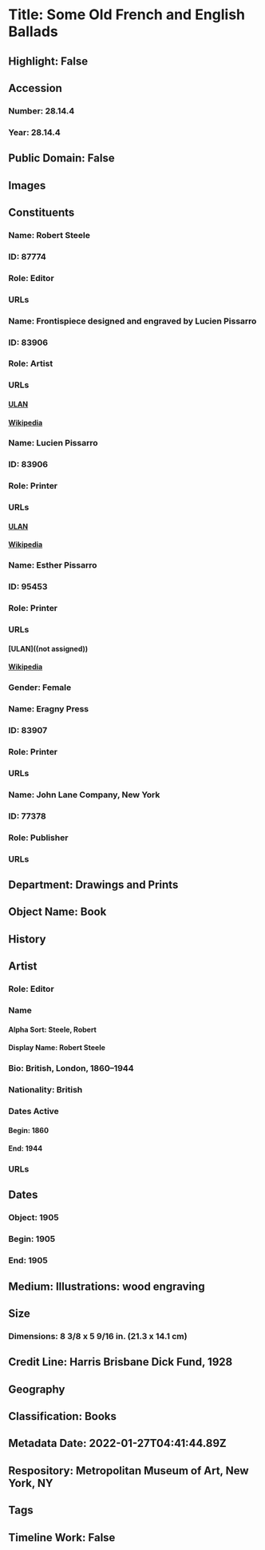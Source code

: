 # Title: Some Old French and English Ballads
## Highlight: False
## Accession
### Number: 28.14.4
### Year: 28.14.4
## Public Domain: False
## Images
## Constituents
### Name: Robert Steele
### ID: 87774
### Role: Editor
### URLs
### Name: Frontispiece designed and engraved by Lucien Pissarro
### ID: 83906
### Role: Artist
### URLs
#### [ULAN](http://vocab.getty.edu/page/ulan/500028996)
#### [Wikipedia](https://www.wikidata.org/wiki/Q964608)
### Name: Lucien Pissarro
### ID: 83906
### Role: Printer
### URLs
#### [ULAN](http://vocab.getty.edu/page/ulan/500028996)
#### [Wikipedia](https://www.wikidata.org/wiki/Q964608)
### Name: Esther Pissarro
### ID: 95453
### Role: Printer
### URLs
#### [ULAN]((not assigned))
#### [Wikipedia](https://www.wikidata.org/wiki/Q58071391)
### Gender: Female
### Name: Eragny Press
### ID: 83907
### Role: Printer
### URLs
### Name: John Lane Company, New York
### ID: 77378
### Role: Publisher
### URLs
## Department: Drawings and Prints
## Object Name: Book
## History
## Artist
### Role: Editor
### Name
#### Alpha Sort: Steele, Robert
#### Display Name: Robert Steele
### Bio: British, London, 1860–1944
### Nationality: British
### Dates Active
#### Begin: 1860
#### End: 1944
### URLs
## Dates
### Object: 1905
### Begin: 1905
### End: 1905
## Medium: Illustrations: wood engraving
## Size
### Dimensions: 8 3/8 x 5 9/16 in. (21.3 x 14.1 cm)
## Credit Line: Harris Brisbane Dick Fund, 1928
## Geography
## Classification: Books
## Metadata Date: 2022-01-27T04:41:44.89Z
## Respository: Metropolitan Museum of Art, New York, NY
## Tags
## Timeline Work: False